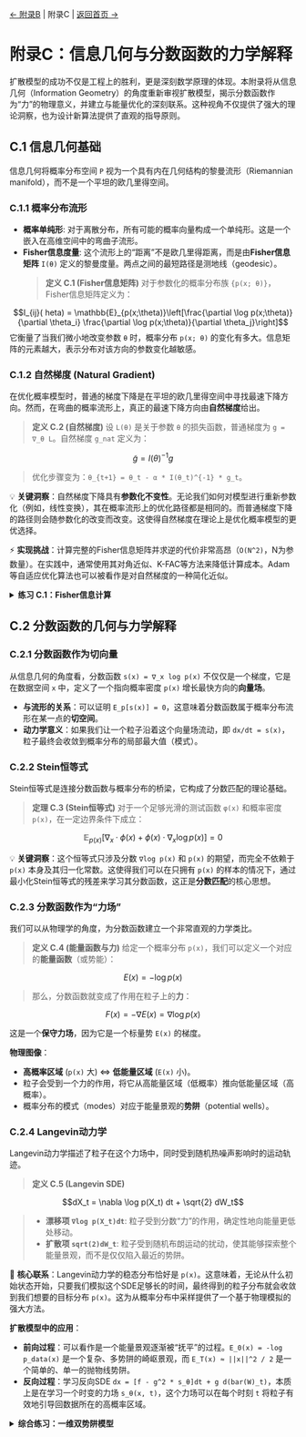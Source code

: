 [← 附录B](appendix-b.md) | 附录C | [返回首页 →](index.md)

# 附录C：信息几何与分数函数的力学解释

扩散模型的成功不仅是工程上的胜利，更是深刻数学原理的体现。本附录将从信息几何（Information Geometry）的角度重新审视扩散模型，揭示分数函数作为“力”的物理意义，并建立与能量优化的深刻联系。这种视角不仅提供了强大的理论洞察，也为设计新算法提供了直观的指导原则。

## C.1 信息几何基础

信息几何将概率分布空间 `P` 视为一个具有内在几何结构的黎曼流形（Riemannian manifold），而不是一个平坦的欧几里得空间。

### C.1.1 概率分布流形

- **概率单纯形**: 对于离散分布，所有可能的概率向量构成一个单纯形。这是一个嵌入在高维空间中的弯曲子流形。
- **Fisher信息度量**: 这个流形上的“距离”不是欧几里得距离，而是由**Fisher信息矩阵** `I(θ)` 定义的黎曼度量。两点之间的最短路径是测地线（geodesic）。
  > **定义 C.1 (Fisher信息矩阵)**
  > 对于参数化的概率分布族 `{p(x; θ)}`，Fisher信息矩阵定义为：
  > 
$$I_{ij}(	heta) = \mathbb{E}_{p(x;\theta)}\left[\frac{\partial \log p(x;\theta)}{\partial \theta_i} \frac{\partial \log p(x;\theta)}{\partial \theta_j}\right]$$
  它衡量了当我们微小地改变参数 `θ` 时，概率分布 `p(x; θ)` 的变化有多大。信息矩阵的元素越大，表示分布对该方向的参数变化越敏感。

### C.1.2 自然梯度 (Natural Gradient)

在优化概率模型时，普通的梯度下降是在平坦的欧几里得空间中寻找最速下降方向。然而，在弯曲的概率流形上，真正的最速下降方向由**自然梯度**给出。

> **定义 C.2 (自然梯度)**
> 设 `L(θ)` 是关于参数 `θ` 的损失函数，普通梯度为 `g = ∇_θ L`。自然梯度 `g_nat` 定义为：
> 
$$\tilde{g} = I(\theta)^{-1} g$$
> 优化步骤变为：`θ_{t+1} = θ_t - α * I(θ_t)^{-1} * g_t`。

💡 **关键洞察**：自然梯度下降具有**参数化不变性**。无论我们如何对模型进行重新参数化（例如，线性变换），其在概率流形上的优化路径都是相同的。而普通梯度下降的路径则会随参数化的改变而改变。这使得自然梯度在理论上是优化概率模型的更优选择。

⚡ **实现挑战**：计算完整的Fisher信息矩阵并求逆的代价非常高昂（`O(N^2)`，N为参数量）。在实践中，通常使用其对角近似、K-FAC等方法来降低计算成本。Adam等自适应优化算法也可以被看作是对自然梯度的一种简化近似。

<details>
<summary><strong>练习 C.1：Fisher信息计算</strong></summary>

1.  **计算**：对于一维高斯分布 `N(μ, σ^2)`，其参数为 `θ = (μ, σ)`。计算其2x2的Fisher信息矩阵 `I(μ, σ)`。
2.  **分析**：从矩阵的形式分析：a) 为什么估计均值 `μ` 和估计标准差 `σ` 是解耦的？b) 为什么当 `σ` 很小时，Fisher信息会变大？
3.  **开放探索**：自然梯度在训练扩散模型的分数网络 `s_θ` 时有何应用？`θ` 是网络权重，此时的Fisher信息矩阵该如何定义和计算？

**解答思路**：
1.  写出对数似然 `log p(x; μ, σ)`，然后计算其对 `μ` 和 `σ` 的二阶偏导数的期望。你会发现非对角线项的期望为0，对角线项分别为 `1/σ^2` 和 `2/σ^2`。
2.  a) 非对角线项为0意味着参数 `μ` 和 `σ` 在Fisher度量下是正交的。b) `σ` 越小，分布越集中，从样本中推断参数位置的信息就越多，因此Fisher信息越大。

</details>

## C.2 分数函数的几何与力学解释

### C.2.1 分数函数作为切向量

从信息几何的角度看，分数函数 `s(x) = ∇_x log p(x)` 不仅仅是一个梯度，它是在数据空间 `x` 中，定义了一个指向概率密度 `p(x)` 增长最快方向的**向量场**。

- **与流形的关系**：可以证明 `E_p[s(x)] = 0`，这意味着分数函数属于概率分布流形在某一点的**切空间**。
- **动力学意义**：如果我们让一个粒子沿着这个向量场流动，即 `dx/dt = s(x)`，粒子最终会收敛到概率分布的局部最大值（模式）。

### C.2.2 Stein恒等式

Stein恒等式是连接分数函数与概率分布的桥梁，它构成了分数匹配的理论基础。

> **定理 C.3 (Stein恒等式)**
> 对于一个足够光滑的测试函数 `φ(x)` 和概率密度 `p(x)`，在一定边界条件下成立：
> 
$$\mathbb{E}_{p(x)}[\nabla_x \cdot \phi(x) + \phi(x) \cdot \nabla_x \log p(x)] = 0$$

💡 **关键洞察**：这个恒等式只涉及分数 `∇log p(x)` 和 `p(x)` 的期望，而完全不依赖于 `p(x)` 本身及其归一化常数。这使得我们可以在只拥有 `p(x)` 的样本的情况下，通过最小化Stein恒等式的残差来学习其分数函数，这正是**分数匹配**的核心思想。

### C.2.3 分数函数作为“力场”

我们可以从物理学的角度，为分数函数建立一个非常直观的力学类比。

> **定义 C.4 (能量函数与力)**
> 给定一个概率分布 `p(x)`，我们可以定义一个对应的**能量函数**（或势能）：
> 
$$E(x) = -\log p(x)$$
> 那么，分数函数就变成了作用在粒子上的**力**：
> 
$$F(x) = -\nabla E(x) = \nabla \log p(x)$$

这是一个**保守力场**，因为它是一个标量势 `E(x)` 的梯度。

**物理图像**：
- **高概率区域** (`p(x)` 大) ⇔ **低能量区域** (`E(x)` 小)。
- 粒子会受到一个力的作用，将它从高能量区域（低概率）推向低能量区域（高概率）。
- 概率分布的模式（modes）对应于能量景观的**势阱**（potential wells）。

### C.2.4 Langevin动力学

Langevin动力学描述了粒子在这个力场中，同时受到随机热噪声影响时的运动轨迹。

> **定义 C.5 (Langevin SDE)**
> 
$$dX_t = \nabla \log p(X_t) dt + \sqrt{2} dW_t$$
> - **漂移项 `∇log p(X_t)dt`**: 粒子受到分数“力”的作用，确定性地向能量更低处移动。
> - **扩散项 `sqrt(2)dW_t`**: 粒子受到随机布朗运动的扰动，使其能够探索整个能量景观，而不是仅仅陷入最近的势阱。

🌟 **核心联系**：Langevin动力学的稳态分布恰好是 `p(x)`。这意味着，无论从什么初始状态开始，只要我们模拟这个SDE足够长的时间，最终得到的粒子分布就会收敛到我们想要的目标分布 `p(x)`。这为从概率分布中采样提供了一个基于物理模拟的强大方法。

**扩散模型中的应用**：
- **前向过程**：可以看作是一个能量景观逐渐被“抚平”的过程。`E_0(x) = -log p_data(x)` 是一个复杂、多势阱的崎岖景观，而 `E_T(x) ≈ ||x||^2 / 2` 是一个简单的、单一的抛物线势阱。
- **反向过程**：学习反向SDE `dx = [f - g^2 * s_θ]dt + g d(bar(W)_t)`，本质上是在学习一个时变的力场 `s_θ(x, t)`，这个力场可以在每个时刻 `t` 将粒子有效地引导回数据所在的高概率区域。

<details>
<summary><strong>综合练习：一维双势阱模型</strong></summary>

考虑一个一维能量函数 `E(x) = (x^2 - 1)^2`，它在 `x=-1` 和 `x=1` 处有两个势阱。
1.  **概率分布**：写出对应的概率分布 `p(x) ∝ exp(-E(x))` 的表达式。
2.  **分数函数/力**：计算其分数函数 `s(x) = ∇log p(x)`。分析在 `x=0`（势垒）和 `x=-1, 1`（势阱）附近，这个“力”的方向和大小。
3.  **Langevin动力学**：写出对应的Langevin SDE。如果一个粒子从 `x=0` 开始，它的长期行为会是怎样的？
4.  **开放探索**：在扩散模型中，我们学习的是一个时变的分数函数 `s_θ(x, t)`。对于这个双势阱例子，`s_θ(x, t)` 在 `t` 接近 `T`（高噪声）和 `t` 接近 `0`（低噪声）时，其形状应该分别是什么样的？

**解答思路**：
1.  `p(x) = (1/Z) * exp(-(x^2 - 1)^2)`，`Z`是归一化常数。
2.  `s(x) = -dE/dx = -2(x^2 - 1)(2x) = -4x(x^2 - 1)`。在 `x=0`，`s(0)=0`，但这是一个不稳定的平衡点。在 `x=-1, 1`，`s(x)=0`，是稳定的平衡点。在 `x` 略大于0时，`s(x)<0`，力指向左边；略小于0时，`s(x)>0`，力指向右边，因此粒子会被推离 `x=0`。
3.  `dX_t = -4X_t(X_t^2 - 1)dt + sqrt(2)dW_t`。长期来看，粒子会在两个势阱 `x=-1` 和 `x=1` 之间来回跳跃，其最终分布会收敛到 `p(x)`。
4.  当 `t` 接近 `T` 时，能量景观被抚平，`s_θ(x, t)` 应该接近于一个单势阱（高斯分布）的分数函数，即 `s ≈ -x`。当 `t` 接近 `0` 时，`s_θ(x, t)` 应该精确地逼近我们计算出的 `s(x) = -4x(x^2 - 1)`，以恢复双峰结构。

</details>
